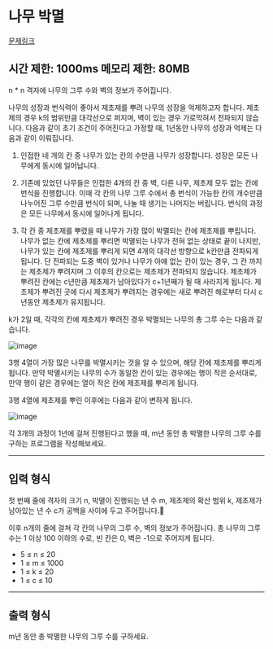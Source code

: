 # 나무 박멸

[문제링크](https://www.codetree.ai/training-field/frequent-problems/tree-kill-all/description?page=3&pageSize=20&username=seed14)

시간 제한: 1000ms 메모리 제한: 80MB
---

n * n 격자에 나무의 그루 수와 벽의 정보가 주어집니다.

나무의 성장과 번식력이 좋아서 제초제를 뿌려 나무의 성장을 억제하고자 합니다. 제초제의 경우 k의 범위만큼 대각선으로 퍼지며, 벽이 있는 경우 가로막혀서 전파되지 않습니다. 다음과 같이 초기 조건이 주어진다고 가정할 때, 1년동안 나무의 성장과 억제는 다음과 같이 이뤄집니다.



1. 인접한 네 개의 칸 중 나무가 있는 칸의 수만큼 나무가 성장합니다. 성장은 모든 나무에게 동시에 일어납니다.


2. 기존에 있었던 나무들은 인접한 4개의 칸 중 벽, 다른 나무, 제초제 모두 없는 칸에 번식을 진행합니다. 이때 각 칸의 나무 그루 수에서 총 번식이 가능한 칸의 개수만큼 나누어진 그루 수만큼 번식이 되며, 나눌 때 생기는 나머지는 버립니다. 번식의 과정은 모든 나무에서 동시에 일어나게 됩니다.


3. 각 칸 중 제초제를 뿌렸을 때 나무가 가장 많이 박멸되는 칸에 제초제를 뿌립니다. 나무가 없는 칸에 제초제를 뿌리면 박멸되는 나무가 전혀 없는 상태로 끝이 나지만, 나무가 있는 칸에 제초제를 뿌리게 되면 4개의 대각선 방향으로 k칸만큼 전파되게 됩니다. 단 전파되는 도중 벽이 있거나 나무가 아얘 없는 칸이 있는 경우, 그 칸 까지는 제초제가 뿌려지며 그 이후의 칸으로는 제초제가 전파되지 않습니다. 제초제가 뿌려진 칸에는 c년만큼 제초제가 남아있다가 c+1년째가 될 때 사라지게 됩니다. 제초제가 뿌려진 곳에 다시 제초제가 뿌려지는 경우에는 새로 뿌려진 해로부터 다시 c년동안 제초제가 유지됩니다.

k가 2일 때, 각각의 칸에 제초제가 뿌려진 경우 박멸되는 나무의 총 그루 수는 다음과 같습니다.

![image](https://user-images.githubusercontent.com/74170226/228858680-24533397-a1f2-44db-a654-525dd587e327.png)


3행 4열이 가장 많은 나무를 박멸시키는 것을 알 수 있으며, 해당 칸에 제초제를 뿌리게 됩니다. 만약 박멸시키는 나무의 수가 동일한 칸이 있는 경우에는 행이 작은 순서대로, 만약 행이 같은 경우에는 열이 작은 칸에 제초제를 뿌리게 됩니다.

3행 4열에 제초제를 뿌린 이후에는 다음과 같이 변하게 됩니다.

![image](https://user-images.githubusercontent.com/74170226/228858777-d5535487-73de-46f7-8e33-23a0c20b9603.png)

각 3개의 과정이 1년에 걸쳐 진행된다고 했을 때, m년 동안 총 박멸한 나무의 그루 수를 구하는 프로그램을 작성해보세요.

---
## 입력 형식

첫 번째 줄에 격자의 크기 n, 박멸이 진행되는 년 수 m, 제초제의 확산 범위 k, 제초제가 남아있는 년 수 c가 공백을 사이에 두고 주어집니다.

이후 n개의 줄에 걸쳐 각 칸의 나무의 그루 수, 벽의 정보가 주어집니다. 총 나무의 그루 수는 1 이상 100 이하의 수로, 빈 칸은 0, 벽은 -1으로 주어지게 됩니다.

- 5 ≤ n ≤ 20
- 1 ≤ m ≤ 1000
- 1 ≤ k ≤ 20
- 1 ≤ c ≤ 10

---
## 출력 형식

m년 동안 총 박멸한 나무의 그루 수를 구하세요.
